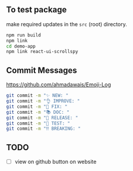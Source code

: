 ## To test package

make required updates in the `src` (root) directory.

```bash
npm run build
npm link
cd demo-app
npm link react-ui-scrollspy
```

## Commit Messages

https://github.com/ahmadawais/Emoji-Log

```bash
git commit -m "✨ NEW: "
git commit -m "👌 IMPROVE: "
git commit -m "🐛 FIX: "
git commit -m "📚 DOC: "
git commit -m "🚀 RELEASE: "
git commit -m "🤖 TEST: "
git commit -m "‼️ BREAKING: "
```

## TODO

- [ ] view on github button on website
